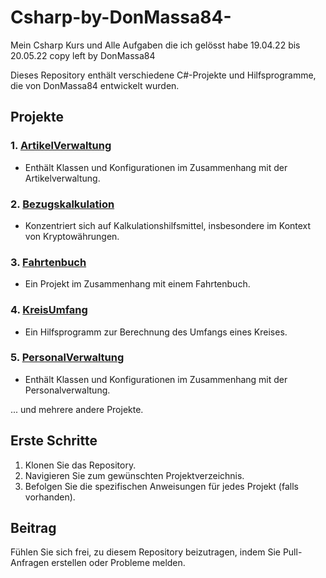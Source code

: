 # Csharp-by-DonMassa84-
Mein Csharp Kurs und Alle Aufgaben die ich gelösst habe 19.04.22 bis 20.05.22
copy left by DonMassa84



Dieses Repository enthält verschiedene C#-Projekte und Hilfsprogramme, die von DonMassa84 entwickelt wurden.

## Projekte

### 1. [ArtikelVerwaltung](https://github.com/DonMassa84/Csharp-by-DonMassa84-/tree/main/ArtikelVerwaltung)
- Enthält Klassen und Konfigurationen im Zusammenhang mit der Artikelverwaltung.

### 2. [Bezugskalkulation](https://github.com/DonMassa84/Csharp-by-DonMassa84-/tree/main/Bezugskalkulation)
- Konzentriert sich auf Kalkulationshilfsmittel, insbesondere im Kontext von Kryptowährungen.

### 3. [Fahrtenbuch](https://github.com/DonMassa84/Csharp-by-DonMassa84-/tree/main/Fahrtenbuch)
- Ein Projekt im Zusammenhang mit einem Fahrtenbuch.

### 4. [KreisUmfang](https://github.com/DonMassa84/Csharp-by-DonMassa84-/tree/main/KreisUmfang)
- Ein Hilfsprogramm zur Berechnung des Umfangs eines Kreises.

### 5. [PersonalVerwaltung](https://github.com/DonMassa84/Csharp-by-DonMassa84-/tree/main/PersonalVerwaltung)
- Enthält Klassen und Konfigurationen im Zusammenhang mit der Personalverwaltung.

... und mehrere andere Projekte.

## Erste Schritte

1. Klonen Sie das Repository.
2. Navigieren Sie zum gewünschten Projektverzeichnis.
3. Befolgen Sie die spezifischen Anweisungen für jedes Projekt (falls vorhanden).

## Beitrag

Fühlen Sie sich frei, zu diesem Repository beizutragen, indem Sie Pull-Anfragen erstellen oder Probleme melden.
